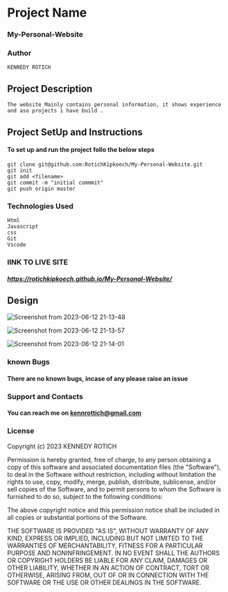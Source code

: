# Project Name

### My-Personal-Website
### Author 
``` 
KENNEDY ROTICH

```
## Project Description
```
The website Mainly contains personal information, it shows experience and aso projects i have build .
```

## Project SetUp and Instructions
#### To set up and run the project follo the below steps

```
git clone git@github.com:RotichKipkoech/My-Personal-Website.git
git init
git add <filename>
git commit -m "initial commmit"
git push origin master

```
### Technologies Used
```
Html
Javascript
css
Git 
Vscode
```
### lINK TO LIVE SITE
##### https://rotichkipkoech.github.io/My-Personal-Website/

## Design
![Screenshot from 2023-06-12 21-13-48](https://github.com/RotichKipkoech/My-Personal-Website/assets/132645931/92289278-9291-4286-b63b-ea12132b0abf)

![Screenshot from 2023-06-12 21-13-57](https://github.com/RotichKipkoech/My-Personal-Website/assets/132645931/53cc6995-ab9e-4ca3-9e67-1cbd66a6be9c)

![Screenshot from 2023-06-12 21-14-01](https://github.com/RotichKipkoech/My-Personal-Website/assets/132645931/2900f3b0-6967-4c9c-83fc-86fe30367088)


### known Bugs
#### There are no known bugs, incase of any please raise an issue

### Support and Contacts
     
#### You can reach me on kennrottich@gmail.com

### License

Copyright (c) 2023 KENNEDY ROTICH

Permission is hereby granted, free of charge, to any person obtaining a copy
of this software and associated documentation files (the "Software"), to deal
in the Software without restriction, including without limitation the rights
to use, copy, modify, merge, publish, distribute, sublicense, and/or sell
copies of the Software, and to permit persons to whom the Software is
furnished to do so, subject to the following conditions:

The above copyright notice and this permission notice shall be included in all
copies or substantial portions of the Software.

THE SOFTWARE IS PROVIDED "AS IS", WITHOUT WARRANTY OF ANY KIND, EXPRESS OR
IMPLIED, INCLUDING BUT NOT LIMITED TO THE WARRANTIES OF MERCHANTABILITY,
FITNESS FOR A PARTICULAR PURPOSE AND NONINFRINGEMENT. IN NO EVENT SHALL THE
AUTHORS OR COPYRIGHT HOLDERS BE LIABLE FOR ANY CLAIM, DAMAGES OR OTHER
LIABILITY, WHETHER IN AN ACTION OF CONTRACT, TORT OR OTHERWISE, ARISING FROM,
OUT OF OR IN CONNECTION WITH THE SOFTWARE OR THE USE OR OTHER DEALINGS IN THE
SOFTWARE.